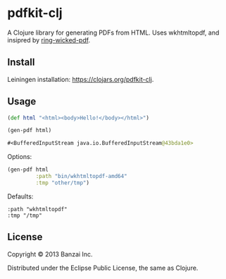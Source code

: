 # pdfkit-clj

A Clojure library for generating PDFs from HTML. Uses wkhtmltopdf, and insipred by [ring-wicked-pdf](https://github.com/gberenfield/ring-wicked-pdf).

## Install

Leiningen installation: https://clojars.org/pdfkit-clj.

## Usage

```clojure
(def html "<html><body>Hello!</body></html>")

(gen-pdf html)

#<BufferedInputStream java.io.BufferedInputStream@43bda1e0>
```

Options:

```clojure
(gen-pdf html
         :path "bin/wkhtmltopdf-amd64"
         :tmp "other/tmp")
```

Defaults:

```
:path "wkhtmltopdf"
:tmp "/tmp"
```

## License

Copyright © 2013 Banzai Inc.

Distributed under the Eclipse Public License, the same as Clojure.
